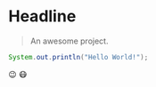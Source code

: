 # Headline

> An awesome project.



```java
System.out.println("Hello World!");
```




:wink:
:mask:






